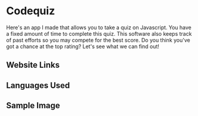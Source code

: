 # Codequiz
Here's an app I made that allows you to take a quiz on Javascript. You have a fixed amount of time to complete this quiz. This software also keeps track of past efforts so you may compete for the best score. Do you think you've got a chance at the top rating? Let's see what we can find out!

## Website Links

## Languages Used

## Sample Image
